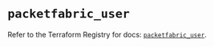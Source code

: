 # `packetfabric_user`

Refer to the Terraform Registry for docs: [`packetfabric_user`](https://registry.terraform.io/providers/packetfabric/packetfabric/1.9.3/docs/resources/user).
